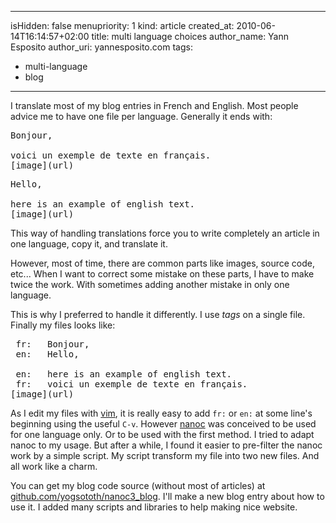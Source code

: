 -----
isHidden:       false
menupriority:   1
kind:           article
created_at:     2010-06-14T16:14:57+02:00
title: multi language choices
author_name: Yann Esposito
author_uri: yannesposito.com
tags:
  - multi-language
  - blog
-----


I translate most of my blog entries in French and English.
Most people advice me to have one file per language. Generally it ends with:

<pre class="twilight">
Bonjour, 

voici un exemple de texte en français.
[image](url)
</pre>

<pre class="twilight">
Hello, 

here is an example of english text.
[image](url)
</pre>

This way of handling translations force you to write completely an article in one language, copy it, and translate it.

However, most of time, there are common parts like images, source code, etc...
When I want to correct some mistake on these parts, I have to make twice the work. With sometimes adding another mistake in only one language.

This is why I preferred to handle it differently.
I use *tags* on a single file.
Finally my files looks like:

<pre class="twilight">
 fr:   Bonjour, 
 en:   Hello, 

 en:   here is an example of english text.
 fr:   voici un exemple de texte en français.
[image](url)
</pre>

As I edit my files with [vim](http://vim.org), it is really easy to add `fr:` or `en:` at some line's beginning using the useful `C-v`.
However [nanoc](http://nanoc.stoneship.org) was conceived to be used for one language only. Or to be used with the first method. I tried to adapt nanoc to my usage. But after a while, I found it easier to pre-filter the nanoc work by a simple script. My script transform my file into two new files. And all work like a charm.

You can get my blog code source (without most of articles) at [github.com/yogsototh/nanoc3_blog](http://github.com/yogsototh/nanoc3_blog). I'll make a new blog entry about how to use it. I added many scripts and libraries to help making nice website.
